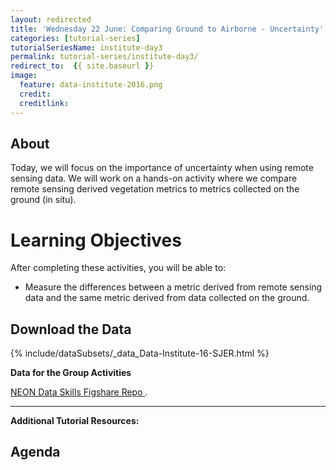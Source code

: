 ```yaml
---
layout: redirected
title: 'Wednesday 22 June: Comparing Ground to Airborne - Uncertainty'
categories: [tutorial-series]
tutorialSeriesName: institute-day3
permalink: tutorial-series/institute-day3/
redirect_to:  {{ site.baseurl }}
image:
  feature: data-institute-2016.png
  credit:
  creditlink:
---
```


## About

Today, we will focus on the importance of uncertainty when using remote sensing
data. We will work on a hands-on activity where we compare remote sensing
derived vegetation metrics to metrics collected on the ground (in situ).

<div id="objectives" markdown="1">

# Learning Objectives

After completing these activities, you will be able to:

* Measure the differences between a metric derived from remote sensing data and 
the same metric derived from data collected on the ground.

## Download the Data

{% include/dataSubsets/_data_Data-Institute-16-SJER.html %}

**Data for the Group Activities** 

<a href="https://figshare.com/authors/NEON_Data_Skills_Teaching_Data_Subsets/834136" target="_blank"> NEON Data Skills Figshare Repo </a>.


****

**Additional Tutorial Resources:**

</div>

##  Agenda
